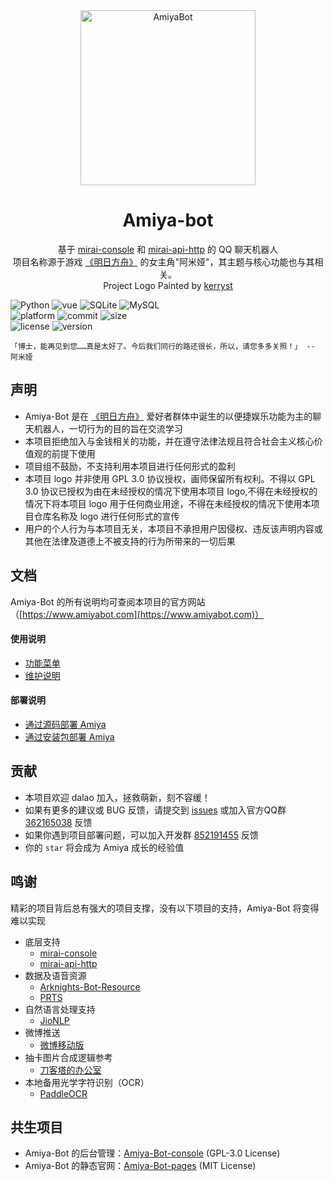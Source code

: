 <!-- projectInfo  -->
<div align="center">
    <img alt="AmiyaBot" src="https://i0.hdslb.com/bfs/album/9dda3f738e0745014f2e878b8f0a4a21f341d877.png" width=280 height=280/>

# Amiya-bot

基于 [mirai-console](https://github.com/mamoe/mirai-console)
和 [mirai-api-http](https://github.com/project-mirai/mirai-api-http) 的 QQ 聊天机器人<br>
项目名称源于游戏 [《明日方舟》](https://ak.hypergryph.com/) 的女主角"阿米娅"，其主题与核心功能也与其相关。<br>
Project Logo Painted by [kerryst](http://space.bilibili.com/8368479/)

</div>
<!-- projectInfo end -->


<div>
    <img alt="Python" src="https://img.shields.io/badge/Python-3.8-%233776AB?logo=python&logoColor=white">
    <img alt="vue" src="https://img.shields.io/badge/vue-2.0-%234FC08D?logo=vue.js&logoColor=white">
    <img alt="SQLite" src="https://img.shields.io/badge/SQLite-^3.24-%23003B57?logo=SQLite&logoColor=white">
    <img alt="MySQL" src="https://img.shields.io/badge/MySQL-^5.0-%231b4d6d?logo=MySQL&logoColor=white"><br>
    <img alt="platform" src="https://img.shields.io/badge/platform-windows%20%7C%20macos%20%7C%20ubuntu-blueviolet">
    <img alt="commit" src="https://img.shields.io/github/commit-activity/m/AmiyaBot/Amiya-Bot?color=%23ff69b4">
    <img alt="size" src="https://img.shields.io/github/repo-size/AmiyaBot/Amiya-Bot?color=%23ffeb3b"><br>
    <img alt="license" src="https://img.shields.io/badge/license-GPL-green">
    <img alt="version" src="https://img.shields.io/badge/version-5.0-orange">
</div>

    「博士，能再见到您……真是太好了。今后我们同行的路还很长，所以，请您多多关照！」 -- 阿米娅

## 声明

- Amiya-Bot 是在 [《明日方舟》](https://ak.hypergryph.com/) 爱好者群体中诞生的以便捷娱乐功能为主的聊天机器人，一切行为的目的旨在交流学习
- 本项目拒绝加入与金钱相关的功能，并在遵守法律法规且符合社会主义核心价值观的前提下使用
- 项目组不鼓励，不支持利用本项目进行任何形式的盈利
- 本项目 logo 并非使用 GPL 3.0 协议授权，画师保留所有权利。不得以 GPL 3.0 协议已授权为由在未经授权的情况下使用本项目 logo,不得在未经授权的情况下将本项目 logo
  用于任何商业用途，不得在未经授权的情况下使用本项目仓库名称及 logo 进行任何形式的宣传
- 用户的个人行为与本项目无关，本项目不承担用户因侵权、违反该声明内容或其他在法律及道德上不被支持的行为所带来的一切后果

## 文档

Amiya-Bot 的所有说明均可查阅本项目的官方网站（[https://www.amiyabot.com](https://www.amiyabot.com)）

#### 使用说明

- [功能菜单](https://www.amiyabot.com/blog/function.html)
- [维护说明](https://www.amiyabot.com/docs/maintain.html)

#### 部署说明

- [通过源码部署 Amiya](https://www.amiyabot.com/docs/deployByCode.html)
- [通过安装包部署 Amiya](https://www.amiyabot.com/docs/deployByExe.html)

## 贡献

- 本项目欢迎 dalao 加入，拯救萌新，刻不容缓！
- 如果有更多的建议或 BUG 反馈，请提交到 [issues](../../issues) 或加入官方QQ群 [362165038](https://jq.qq.com/?_wv=1027&k=4HKMpUZL) 反馈
- 如果你遇到项目部署问题，可以加入开发群 [852191455](https://jq.qq.com/?_wv=1027&k=YWVA0NFX) 反馈
- 你的 `star` 将会成为 Amiya 成长的经验值

## 鸣谢

精彩的项目背后总有强大的项目支撑，没有以下项目的支持，Amiya-Bot 将变得难以实现

- 底层支持
    - [mirai-console](https://github.com/mamoe/mirai-console)
    - [mirai-api-http](https://github.com/project-mirai/mirai-api-http)
- 数据及语音资源
    - [Arknights-Bot-Resource](https://github.com/yuanyan3060/Arknights-Bot-Resource)
    - [PRTS](http://prts.wiki/)
- 自然语言处理支持
    - [JioNLP](https://github.com/dongrixinyu/JioNLP)
- 微博推送
    - [微博移动版](https://m.weibo.cn)
- 抽卡图片合成逻辑参考
    - [刀客塔的办公室](https://github.com/Rominwolf/doctors_office)
- 本地备用光学字符识别（OCR）
    - [PaddleOCR](https://github.com/PaddlePaddle/PaddleOCR)

## 共生项目

- Amiya-Bot 的后台管理：[Amiya-Bot-console](https://github.com/AmiyaBot/Amiya-Bot-console) (GPL-3.0 License)
- Amiya-Bot 的静态官网：[Amiya-Bot-pages](https://github.com/AmiyaBot/Amiya-Bot-pages) (MIT License)
